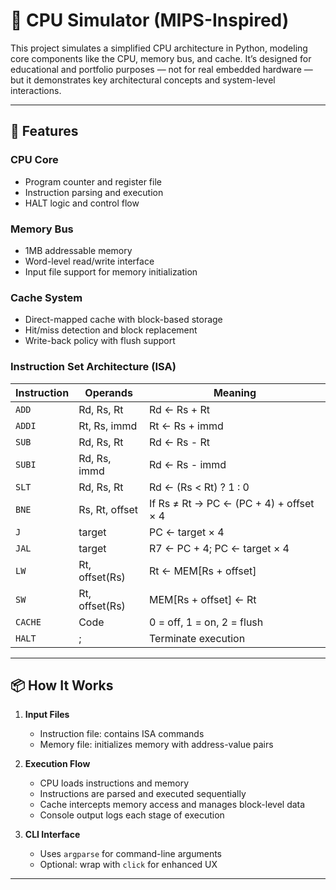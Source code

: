 # 🧠 CPU Simulator (MIPS-Inspired)

This project simulates a simplified CPU architecture in Python, modeling core components like the CPU, memory bus, and cache. It’s designed for educational and portfolio purposes — not for real embedded hardware — but it demonstrates key architectural concepts and system-level interactions.

---

## 🚀 Features

### CPU Core
- Program counter and register file
- Instruction parsing and execution
- HALT logic and control flow

### Memory Bus
- 1MB addressable memory
- Word-level read/write interface
- Input file support for memory initialization

### Cache System
- Direct-mapped cache with block-based storage
- Hit/miss detection and block replacement
- Write-back policy with flush support

### Instruction Set Architecture (ISA)

| Instruction | Operands         | Meaning                                      |
|-------------|------------------|----------------------------------------------|
| `ADD`       | Rd, Rs, Rt       | Rd ← Rs + Rt                                 |
| `ADDI`      | Rt, Rs, immd     | Rt ← Rs + immd                               |
| `SUB`       | Rd, Rs, Rt       | Rd ← Rs - Rt                                 |
| `SUBI`      | Rd, Rs, immd     | Rd ← Rs - immd                               | 
| `SLT`       | Rd, Rs, Rt       | Rd ← (Rs < Rt) ? 1 : 0                       |
| `BNE`       | Rs, Rt, offset   | If Rs ≠ Rt → PC ← (PC + 4) + offset × 4      |
| `J`         | target           | PC ← target × 4                              |
| `JAL`       | target           | R7 ← PC + 4; PC ← target × 4                 |
| `LW`        | Rt, offset(Rs)   | Rt ← MEM[Rs + offset]                        |
| `SW`        | Rt, offset(Rs)   | MEM[Rs + offset] ← Rt                        |
| `CACHE`     | Code             | 0 = off, 1 = on, 2 = flush                   |
| `HALT`      | ;                | Terminate execution                          |

---

## 📦 How It Works

1. **Input Files**
   - Instruction file: contains ISA commands
   - Memory file: initializes memory with address-value pairs

2. **Execution Flow**
   - CPU loads instructions and memory
   - Instructions are parsed and executed sequentially
   - Cache intercepts memory access and manages block-level data
   - Console output logs each stage of execution

3. **CLI Interface**
   - Uses `argparse` for command-line arguments
   - Optional: wrap with `click` for enhanced UX

---

